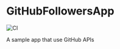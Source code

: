 # GitHubFollowersApp

![CI](https://github.com/josevictor1/GitHubFollowersApp/workflows/CI/badge.svg?branch=master)

A sample app that use GitHub APIs

